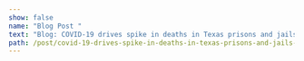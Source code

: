 ```yaml
---
show: false
name: "Blog Post "
text: "Blog: COVID-19 drives spike in deaths in Texas prisons and jails in 2020"
path: /post/covid-19-drives-spike-in-deaths-in-texas-prisons-and-jails-1
---
```

